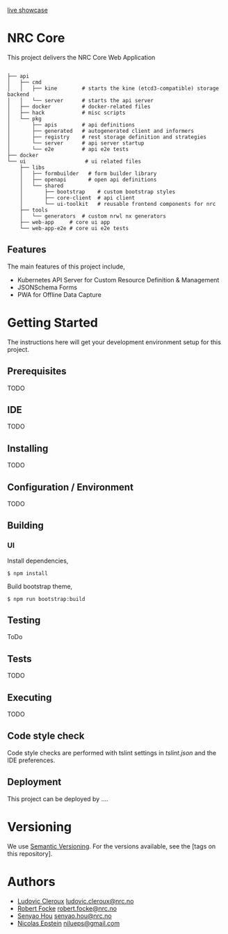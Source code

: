 [live showcase](https://nrc-no.github.io/core/)

# NRC Core

This project delivers the NRC Core Web Application


```

├── api
│   ├── cmd
│   │   ├── kine        # starts the kine (etcd3-compatible) storage backend
│   │   └── server      # starts the api server
│   ├── docker          # docker-related files
│   ├── hack            # misc scripts
│   └── pkg             
│       ├── apis        # api definitions
│       ├── generated   # autogenerated client and informers
│       ├── registry    # rest storage definition and strategies
│       └── server      # api server startup
│       └── e2e         # api e2e tests
├── docker
└── ui                   # ui related files
    ├── libs
    │   ├── formbuilder   # form builder library
    │   ├── openapi       # open api definitions
    │   └── shared
    │       ├── bootstrap    # custom bootstrap styles
    │       ├── core-client  # api client
    │       └── ui-toolkit   # reusable frontend components for nrc
    ├── tools
    │   └── generators  # custom nrwl nx generators
    ├── web-app     # core ui app
    └── web-app-e2e # core ui e2e tests

```

## Features

The main features of this project include,

- Kubernetes API Server for Custom Resource Definition & Management
- JSONSchema Forms
- PWA for Offline Data Capture

# Getting Started

The instructions here will get your development environment setup for this project.

## Prerequisites

TODO

## IDE

TODO

## Installing

TODO

## Configuration / Environment

TODO

## Building

### UI

Install dependencies,

    $ npm install

Build bootstrap theme,

    $ npm run bootstrap:build

## Testing

ToDo

## Tests

TODO

## Executing

TODO

## Code style check

Code style checks are performed with tslint settings in _tslint.json_ and the IDE preferences.

## Deployment

This project can be deployed by ....

# Versioning

We use [Semantic Versioning](https://semver.org/). For the versions available, see the [tags on this repository].

# Authors

- [Ludovic Cleroux](https://github.com/ludydoo) ludovic.cleroux@nrc.no
- [Robert Focke](https://github.com/shinroo) robert.focke@nrc.no
- [Senyao Hou](https://github.com/senyaoh) senyao.hou@nrc.no
- [Nicolas Epstein](https://github.com/nilueps) nilueps@gmail.com

